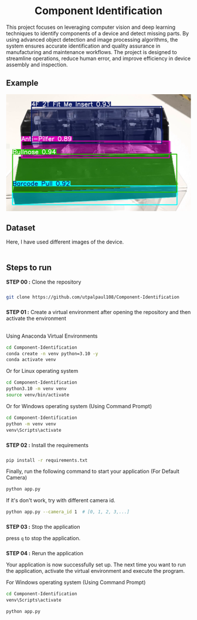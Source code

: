 

# <div align='center'>Component Identification</div>

This project focuses on leveraging computer vision and deep learning techniques to identify components of a device and detect missing parts. By using advanced object detection and image processing algorithms, the system ensures accurate identification and quality assurance in manufacturing and maintenance workflows. The project is designed to streamline operations, reduce human error, and improve efficiency in device assembly and inspection. 

## Example

<img src="examples/example_01.png">

## Dataset

Here, I have used different images of the device.


## <div style="padding-top: 20px"> Steps to run </div>

<div style="padding-bottom:10px"><b>STEP 00 :</b> Clone the repository</div>

```bash
git clone https://github.com/utpalpaul108/Component-Identification
```
<div style="padding-top:10px"><b>STEP 01 :</b> Create a virtual environment after opening the repository and then activate the environment</div><br>

Using Anaconda Virtual Environments

```bash
cd Component-Identification
conda create -n venv python=3.10 -y
conda activate venv
```
Or for Linux operating system

```bash
cd Component-Identification
python3.10 -m venv venv
source venv/bin/activate
```
Or for Windows operating system (Using Command Prompt)

```bash
cd Component-Identification
python -m venv venv
venv\Scripts\activate
```

<div style="padding-top:10px; padding-bottom:10px"><b>STEP 02 :</b> Install the requirements</div>

```bash
pip install -r requirements.txt
```

Finally, run the following command to start your application (For Default Camera)
```bash
python app.py 
```
If it's don't work, try with different camera id.
```bash
python app.py --camera_id 1  # [0, 1, 2, 3,...]
```

<div style="padding-top:10px"><b>STEP 03 :</b> Stop the application</div>

press `q` to stop the application.

<div style="padding-top:10px"><b>STEP 04 :</b> Rerun the application</div>
<p>Your application is now successfully set up. The next time you want to run the application, activate the virtual environment and execute the program.</p>

For Windows operating system (Using Command Prompt)
```bash
cd Component-Identification
venv\Scripts\activate
```
```bash
python app.py
```


